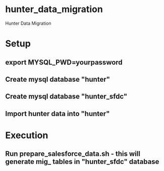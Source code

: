 # hunter_data_migration
Hunter Data Migration

# Setup
## export MYSQL_PWD=yourpassword
## Create mysql database "hunter"
## Create mysql database "hunter_sfdc"
## Import hunter data into "hunter"

# Execution
## Run prepare_salesforce_data.sh - this will generate mig_ tables in "hunter_sfdc" database